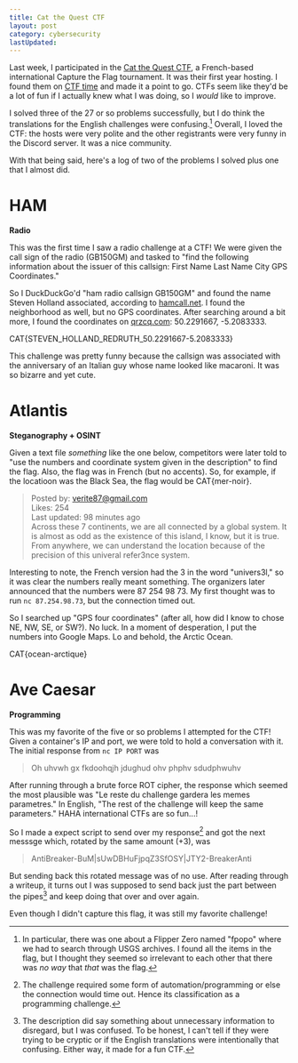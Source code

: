 ```yaml
---
title: Cat the Quest CTF
layout: post
category: cybersecurity
lastUpdated:
---
```


Last week, I participated in the [Cat the Quest CTF](catthequest.com), a French-based international
Capture the Flag tournament. It was their first year hosting. I found them on [CTF time](ctftime.org)
and made it a point to go. CTFs seem like they'd be a lot of fun if I actually knew what I was
doing, so I *would* like to improve.

I solved three of the 27 or so problems successfully, but I do think the translations for the
English challenges were confusing.[^1] Overall, I loved the CTF: the hosts were very polite and the
other registrants were very funny in the Discord server. It was a nice community.

With that being said, here's a log of two of the problems I solved plus one that I almost did.

# HAM
**Radio**

This was the first time I saw a radio challenge at a CTF! We were given the call sign of the radio
(GB150GM) and tasked to "find the following information about the issuer of this callsign: First
Name Last Name City GPS Coordinates."

So I DuckDuckGo'd "ham radio callsign GB150GM" and found the name Steven Holland associated,
according to [hamcall.net](https://www.hamcall.net/call?callsign=GB150GM). I found the neighborhood
as well, but no GPS coordinates. After searching around a bit more, I found the coordinates on
[qrzcq.com](https://www.qrzcq.com/call/GB150GM): 50.2291667, -5.2083333.

CAT{STEVEN_HOLLAND_REDRUTH_50.2291667-5.2083333}

This challenge was pretty funny because the callsign was associated with the anniversary of an
Italian guy whose name looked like macaroni. It was so bizarre and yet cute.

# Atlantis
**Steganography + OSINT**

Given a text file *something* like the one below, competitors were later told to "use the numbers
and coordinate system given in the description" to find the flag. Also, the flag was in French (but
no accents). So, for example, if the locatioon was the Black Sea, the flag would be CAT{mer-noir}.
 > Posted by: verite87@gmail.com<br>
 > Likes: 254<br>
 > Last updated: 98 minutes ago<br>
 > Across these 7 continents, we are all connected by a global system. It is almost as odd as the
 > existence of this island, I know, but it is true. From anywhere, we can understand the location
 > because of the precision of this univeral refer3nce system.

Interesting to note, the French version had the 3 in the word "univers3l," so it was clear the
numbers really meant something. The organizers later announced that the numbers were 87 254 98 73.
My first thought was to run `nc 87.254.98.73`, but the connection timed out.

So I searched up "GPS four coordinates" (after all, how did I know to chose NE, NW, SE, or SW?). No
luck. In a moment of desperation, I put the numbers into Google Maps. Lo and behold, the Arctic
Ocean.

CAT{ocean-arctique}

# Ave Caesar
**Programming**

This was my favorite of the five or so problems I attempted for the CTF! Given a container's IP and
port, we were told to hold a conversation with it. The initial response from `nc IP PORT` was
> Oh uhvwh gx fkdoohqjh jdughud ohv phphv sdudphwuhv

After running through a brute force ROT cipher, the response which seemed the most plausible was
"Le reste du challenge gardera les memes parametres." In English, "The rest of the challenge will
keep the same parameters." HAHA international CTFs are so fun...!

So I made a expect script to send over my response[^2] and got the next messsge which, rotated by
the same amount (+3), was
> AntiBreaker-BuM\|sUwDBHuFjpqZ3SfOSY\|JTY2-BreakerAnti

But sending back this rotated message was of no use. After reading through a writeup, it turns out I
was supposed to send back just the part between the pipes[^3] and keep doing that over and over
again.

Even though I didn't capture this flag, it was still my favorite challenge!

[^1]: In particular, there was one about a Flipper Zero named "fpopo" where we had to search through USGS archives. I found all the items in the flag, but I thought they seemed so irrelevant to each other that there was *no way* that *that* was the flag.
[^2]: The challenge required some form of automation/programming or else the connection would time out. Hence its classification as a programming challenge.
[^3]: The description did say something about unnecessary information to disregard, but I was confused. To be honest, I can't tell if they were trying to be cryptic or if the English translations were intentionally that confusing. Either way, it made for a fun CTF.
